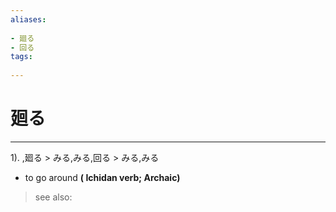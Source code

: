 ```yaml
---
aliases:
    
- 廻る
- 回る
tags:
    
---
```


# 廻る
---
1).
,廻る > みる,みる,回る > みる,みる

- to go around
**( Ichidan verb; Archaic)**
> see also: 
            